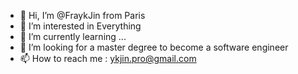 - 👋 Hi, I’m @FraykJin from Paris
- 👀 I’m interested in Everything
- 🌱 I’m currently learning ...
- 💞️ I’m looking for a master degree to become a software engineer
- 📫 How to reach me : ykjin.pro@gmail.com

<!---
FraykJin/FraykJin is a ✨ special ✨ repository because its `README.md` (this file) appears on your GitHub profile.
You can click the Preview link to take a look at your changes.
--->
